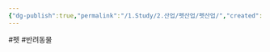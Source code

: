 ```yaml
---
{"dg-publish":true,"permalink":"/1.Study/2.산업/펫산업/펫산업/","created":"2024-11-20T21:02:29.443+09:00","updated":"2025-06-26T17:09:16.111+09:00"}
---
```


#펫 #반려동물 

